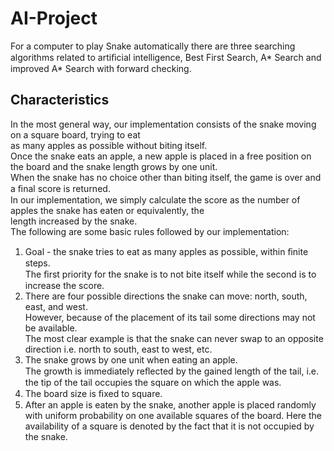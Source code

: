 # AI-Project
For a computer to play Snake automatically there are three
searching algorithms related to artiﬁcial intelligence, Best First Search, A* Search and improved A* Search with forward checking.
## Characteristics 
In the most general way, our implementation consists of the snake moving on a square board, trying to eat  
as many apples as possible without biting itself.  
Once the snake eats an apple, a new apple is placed in a free position on the board and the snake length grows by one unit.   
When the snake has no choice other than biting itself, the game is over and a ﬁnal score is returned.  
In our implementation, we simply calculate the score as the number of apples the snake has eaten or equivalently, the  
length increased by the snake.  
The following are some basic rules followed by our implementation:  

1. Goal - the snake tries to eat as many apples as possible, within ﬁnite steps.   
    The ﬁrst priority for the snake is to not bite itself while the second is to increase the score.  
2. There are four possible directions the snake can move: north, south, east, and west.   
    However, because of the placement of its tail some directions may not be available.   
    The most clear example is that the snake can never swap to an opposite direction i.e. north to south, east to west,    etc.
3. The snake grows by one unit when eating an apple.   
    The growth is immediately reﬂected by the gained length of the tail, i.e. the tip of the tail occupies the square on which the apple       was.
4. The board size is ﬁxed to square.  
5. After an apple is eaten by the snake, another apple is placed randomly with uniform probability on one available squares of the board.     Here the availability of a square is denoted by the fact that it is not occupied by the snake.
